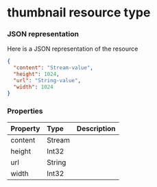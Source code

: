 # thumbnail resource type



### JSON representation

Here is a JSON representation of the resource

<!-- {
  "blockType": "resource",
  "optionalProperties": [

  ],
  "@odata.type": "microsoft.graph.thumbnail"
}-->

```json
{
  "content": "Stream-value",
  "height": 1024,
  "url": "String-value",
  "width": 1024
}

```
### Properties
| Property	   | Type	|Description|
|:---------------|:--------|:----------|
|content|Stream||
|height|Int32||
|url|String||
|width|Int32||

<!-- uuid: ccf18ace-af33-485f-a813-3767194ddea2
2015-10-19 08:55:38 UTC -->
<!-- {
  "type": "#page.annotation",
  "description": "thumbnail resource",
  "keywords": "",
  "section": "documentation",
  "tocPath": ""
}-->